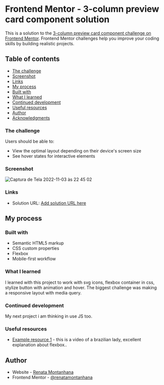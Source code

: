 # Frontend Mentor - 3-column preview card component solution

This is a solution to the [3-column preview card component challenge on Frontend Mentor](https://www.frontendmentor.io/challenges/3column-preview-card-component-pH92eAR2-). Frontend Mentor challenges help you improve your coding skills by building realistic projects. 

## Table of contents

  - [The challenge](#the-challenge)
  - [Screenshot](#screenshot)
  - [Links](#links)
  - [My process](#my-process)
  - [Built with](#built-with)
  - [What I learned](#what-i-learned)
  - [Continued development](#continued-development)
  - [Useful resources](#useful-resources)
- [Author](#author)
- [Acknowledgments](#acknowledgments)


### The challenge

Users should be able to:

- View the optimal layout depending on their device's screen size
- See hover states for interactive elements

### Screenshot

![Captura de Tela 2022-11-03 às 22 45 02](https://user-images.githubusercontent.com/112817008/200091584-b638727c-d625-4ac0-b0bd-733636d78503.png)


### Links

- Solution URL: [Add solution URL here](https://github.com/renatamontanhana/Projeto-3.git)

## My process

### Built with

- Semantic HTML5 markup
- CSS custom properties
- Flexbox
- Mobile-first workflow

### What I learned

I learned with this project to work with svg icons, flexbox container in css, stylize button with animation and hover. The biggest challenge was making a responsive layout with media query.

### Continued development

My next project i am thinking in use JS too.


### Useful resources

- [Example resource 1](https://www.youtube.com/watch?v=326-B1avuYo&t=784s) - this is a video of a brazilian lady, excellent explanation about flexbox..

## Author

- Website - [Renata Montanhana](https://www.linkedin.com/in/renatamontanhana/)
- Frontend Mentor - [@renatamontanhana](https://www.frontendmentor.io/profile/renatamontanhana)
